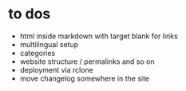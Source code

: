 # to dos

* html inside markdown with target blank for links
* multilingual setup
* categories
* website structure / permalinks and so on
* deployment via rclone
* move changelog somewhere in the site